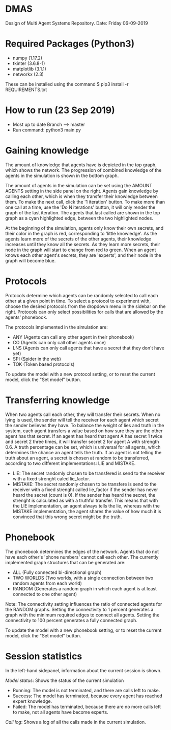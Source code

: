 # DMAS
Design of Multi Agent Systems Repository.
Date: Friday 06-09-2019


# Required Packages (Python3)
- numpy (1.17.2)
- tkinter (3.6.8-1)
- matplotlib (3.1.1)
- networkx (2.3)

These can be installed using the command
$ pip3 install -r REQUIREMENTS.txt


# How to run (23 Sep 2019)
- Most up to date Branch --> master
- Run command: python3 main.py

# Gaining knowledge
The amount of knowledge that agents have is depicted in the top graph, which shows the network.
The progression of combined knowledge of the agents in the simulation is shown in the bottom graph.

The amount of agents in the simulation can be set using the AMOUNT AGENTS setting in the side panel on the right.
Agents gain knowledge by calling each other, which is when they transfer their knowledge between them.
To make the next call, click the '1 iteration' button.
To make more than one call at a time, use the 'Do N iterations' button, it will only render the graph of the last iteration.
The agents that last called are shown in the top graph as a cyan highlighted edge, between the two highlighted nodes.

At the beginning of the simulation, agents only know their own secrets, and their color in the graph is red, corresponding to 'little knowledge'.
As the agents learn more of the secrets of the other agents, their knowledge increases until they know all the secrets. As they learn more secrets, their node in the graph will start to change from red to green.
When an agent knows each other agent's secrets, they are 'experts', and their node in the graph will become blue.

# Protocols
Protocols determine which agents can be randomly selected to call each other at a given point in time.
To select a protocol to experiment with, choose the desired protocols from the dropdown menu in the sidebar on the right.
Protocols can only select possibilities for calls that are allowed by the agents' phonebook.

The protocols implemented in the simulation are:
- ANY (Agents can call any other agent in their phonebook)
- CO (Agents can only call other agents once)
- LNS (Agents can only call agents that have a secret that they don't have yet)
- SPI (Spider in the web)
- TOK (Token based protocols)

To update the model with a new protocol setting, or to reset the current model, click the "Set model" button.

# Transferring knowledge
When two agents call each other, they will transfer their secrets.
When no lying is used, the sender will tell the receiver for each agent which secret the sender believes they have.
To balance the weight of lies and truth in the system, each agent transfers a value based on how sure they are the other agent has that secret.
If an agent has heard that agent A has secret 1 twice and secret 2 three times, it will transfer secret 2 for agent A with strength 0.6.
A truth percentage can be set, which is universal for all agents, which determines the chance an agent tells the truth.
If an agent is not telling the truth about an agent, a secret is chosen at random to be transferred, according to two different implementations: LIE and MISTAKE.
- LIE: The secret randomly chosen to be transfered is send to the receiver with a fixed strenght caled lie_factor.
- MISTAKE: The secret randomly chosen to be transfere is send to the receiver with a fixed strenght called lie_factor if the sender has never heard the secret (count is 0). If the sender has heard the secret, the strenght is calculated as with a truthful transfer.
This means that with the LIE implementation, an agent always tells the lie, whereas with the MISTAKE implementation, the agent shares the value of how much it is convinced that this wrong secret might be the truth.

# Phonebook
The phonebook determines the edges of the network.
Agents that do not have each other's 'phone numbers' cannot call each other.
The currently implemented graph structures that can be generated are: 
- ALL (Fully connected bi-directional graph)
- TWO WORLDS (Two worlds, with a single connection between two random agents from each world)
- RANDOM (Generates a random graph in which each agent is at least connected to one other agent)

Note: The connectivity setting influences the ratio of connected agents for the RANDOM graphs.
Setting the connectivity to 1 percent generates a graph with the minimum required edges to connect all agents. Setting the connectivity to 100 percent generates a fully connected graph.

To update the model with a new phonebook setting, or to reset the current model, click the "Set model" button.

# Session statistics
In the left-hand sidepanel, information about the current session is shown.

*Model status*: Shows the status of the current simulation
- Running: The model is not terminated, and there are calls left to make.
- Success: The model has terminated, because every agent has reached expert knowledge.
- Failed: The model has terminated, because there are no more calls left to make, not all agents have become experts.

*Call log*: Shows a log of all the calls made in the current simulation.
